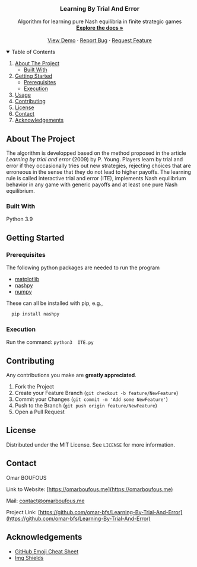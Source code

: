 <br />
  <h3 align="center">Learning By Trial And Error</h3>

  <p align="center">
    Algorithm for learning pure Nash equilibria in finite strategic games
    <br />
    <a href="https://github.com/omar-bfs/Learning-By-Trial-And-Error"><strong>Explore the docs »</strong></a>
    <br />
    <br />
    <a href="https://github.com/omar-bfs/Learning-By-Trial-And-Error">View Demo</a>
    ·
    <a href="https://github.com/omar-bfs/Learning-By-Trial-And-Error/issues">Report Bug</a>
    ·
    <a href="https://github.com/omar-bfs/Learning-By-Trial-And-Error/issues">Request Feature</a>
  </p>
</p>



<!-- TABLE OF CONTENTS -->
<details open="open">
  <summary>Table of Contents</summary>
  <ol>
    <li>
      <a href="#about-the-project">About The Project</a>
      <ul>
        <li><a href="#built-with">Built With</a></li>
      </ul>
    </li>
    <li>
      <a href="#getting-started">Getting Started</a>
      <ul>
        <li><a href="#prerequisites">Prerequisites</a></li>
        <li><a href="#installation">Execution</a></li>
      </ul>
    </li>
    <li><a href="#usage">Usage</a></li>
    <li><a href="#contributing">Contributing</a></li>
    <li><a href="#license">License</a></li>
    <li><a href="#contact">Contact</a></li>
    <li><a href="#acknowledgements">Acknowledgements</a></li>
  </ol>
</details>

<!-- ABOUT THE PROJECT -->
## About The Project

The algorithm is developped based on the method proposed in the article *Learning by trial and error* (2009) by P. Young.
Players learn by trial and error if they occasionally tries out new strategies, rejecting choices that are erroneous in the sense that they do not lead to higher
payoffs. The learning rule is called interactive trial and error (ITE), implements Nash equilibrium behavior in any game with generic payoffs and at least one pure Nash equilibrium.

<!-- <img src="https://render.githubusercontent.com/render/math?math=e^{i \pi} = -1"> -->

### Built With
Python 3.9

<!-- GETING STARTED -->
## Getting Started

### Prerequisites 
The following python packages are needed to run the program 
* [matplotlib](https://pypi.org/project/matplotlib/)
* [nashpy](https://pypi.org/project/nashpy/)
* [numpy](https://pypi.org/project/numpy/)

These can all be installed with pip, e.g.,  
```sh
  pip install nashpy
  ```

### Execution
Run the command: ```python3  ITE.py```

<!-- CONTRIBUTING -->
## Contributing
Any contributions you make are **greatly appreciated**.

1. Fork the Project
2. Create your Feature Branch (`git checkout -b feature/NewFeature`)
3. Commit your Changes (`git commit -m 'Add some NewFeature'`)
4. Push to the Branch (`git push origin feature/NewFeature`)
5. Open a Pull Request

<!-- LICENSE -->
## License
Distributed under the MIT License. See `LICENSE` for more information.

<!-- CONTACT -->
## Contact

Omar BOUFOUS

Link to Website: [https://omarboufous.me](https://omarboufous.me)

Mail: contact@omarboufous.me

Project Link: [https://github.com/omar-bfs/Learning-By-Trial-And-Error](https://github.com/omar-bfs/Learning-By-Trial-And-Error)

<!-- ACKNOWLEDGEMENTS -->
## Acknowledgements
* [GitHub Emoji Cheat Sheet](https://www.webpagefx.com/tools/emoji-cheat-sheet)
* [Img Shields](https://shields.io)

<!-- MARKDOWN LINKS & IMAGES -->
<!-- https://www.markdownguide.org/basic-syntax/#reference-style-links -->
[contributors-shield]: https://img.shields.io/github/contributors/othneildrew/Best-README-Template.svg?style=for-the-badge
[contributors-url]: https://github.com/othneildrew/Best-README-Template/graphs/contributors
[forks-shield]: https://img.shields.io/github/forks/othneildrew/Best-README-Template.svg?style=for-the-badge
[forks-url]: https://github.com/othneildrew/Best-README-Template/network/members
[stars-shield]: https://img.shields.io/github/stars/othneildrew/Best-README-Template.svg?style=for-the-badge
[stars-url]: https://github.com/othneildrew/Best-README-Template/stargazers
[issues-shield]: https://img.shields.io/github/issues/othneildrew/Best-README-Template.svg?style=for-the-badge
[issues-url]: https://github.com/omar-bfs/Learning-By-Trial-And-Error/issues
[license-shield]: https://img.shields.io/github/license/othneildrew/Best-README-Template.svg?style=for-the-badge
[license-url]: https://github.com/othneildrew/Best-README-Template/blob/master/LICENSE.txt
[linkedin-shield]: https://img.shields.io/badge/-LinkedIn-black.svg?style=for-the-badge&logo=linkedin&colorB=555
[linkedin-url]: https://linkedin.com/in/othneildrew
[product-screenshot]: images/screenshot.png

